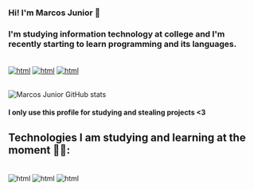 ### Hi! I'm Marcos Junior 👋
### I'm studying information technology at college and I'm recently starting to learn programming and its languages.

<div style="display: inline_block"><br/>
<a href="mailto:madsj0304@gmail.com"><img align="center" alt="html" src="https://img.shields.io/badge/Gmail-D14836?style=for-the-badge&logo=gmail&logoColor=white"/></a>
<a href="https://instagram.com/marcos_adsj"><img align="center" alt="html" src="https://img.shields.io/badge/Instagram-E4405F?style=for-the-badge&logo=instagram&logoColor=white"/></a>
<a href="https://open.spotify.com/user/marcos10junior"><img align="center" alt="html" src="https://img.shields.io/badge/Spotify-1ED760?&style=for-the-badge&logo=spotify&logoColor=white"/></a>
</div> <br>

![Marcos Junior GitHub stats](https://github-readme-stats.vercel.app/api?username=Marcos-adsj&show_icons=true&theme=radical)
#### I only use this profile for studying and stealing projects <3

## Technologies I am studying and learning at the moment 👨‍💻:
<div style="display: inline_block"><br/>
<img align="center" alt="html" src="https://img.shields.io/badge/HTML5-E34F26?style=for-the-badge&logo=html5&logoColor=white"/>
<img align="center" alt="html" src="https://img.shields.io/badge/CSS-239120?&style=for-the-badge&logo=css3&logoColor=white"/>
<img align="center" alt="html" src="https://img.shields.io/badge/JavaScript-F7DF1E?style=for-the-badge&logo=javascript&logoColor=black"/>
</div>
